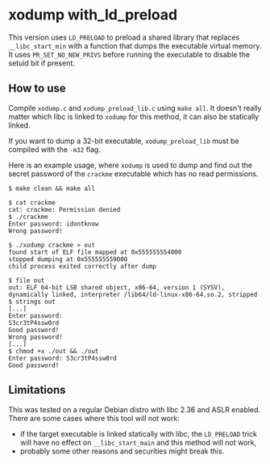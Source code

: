 # xodump with_ld_preload

This version uses `LD_PRELOAD` to preload a shared library that replaces `__libc_start_min` with a function that dumps the executable virtual memory. It uses `PR_SET_NO_NEW_PRIVS` before running the executable to disable the setuid bit if present.

## How to use

Compile `xodump.c` and `xodump_preload_lib.c` using `make all`. It doesn't really matter which libc is linked to `xodump` for this method, it can also be statically linked.

If you want to dump a 32-bit executable, `xodump_preload_lib` must be compiled with the `-m32` flag.

Here is an example usage, where `xodump` is used to dump and find out the secret password of the `crackme` executable which has no read permissions.

```console
$ make clean && make all

$ cat crackme
cat: crackme: Permission denied
$ ./crackme 
Enter password: idontknow
Wrong password!

$ ./xodump crackme > out
found start of ELF file mapped at 0x555555554000
stopped dumping at 0x555555559000
child process exited correctly after dump

$ file out
out: ELF 64-bit LSB shared object, x86-64, version 1 (SYSV), dynamically linked, interpreter /lib64/ld-linux-x86-64.so.2, stripped
$ strings out
[...]
Enter password: 
S3cr3tP4ssw0rd
Good password!
Wrong password!
[...]
$ chmod +x ./out && ./out
Enter password: S3cr3tP4ssw0rd
Good password!
```

## Limitations

This was tested on a regular Debian distro with libc 2.36 and ASLR enabled. There are some cases where this tool will not work:

- if the target executable is linked statically with libc, the `LD_PRELOAD` trick will have no effect on `__libc_start_main` and this method will not work,
- probably some other reasons and securities might break this.
